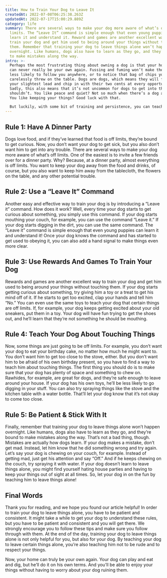 ```yaml
---
title: How to Train Your Dog to Leave It
createdAt: 2022-07-08T06:25:38.263Z
updatedAt: 2022-07-17T15:00:29.889Z
category: life
summary: There are several ways to make your dog more aware of what’s off
  limits. The “Leave It” command is simple enough that even young puppies can
  learn it and understand it. Reward and games are another excellent way to
  train your dog and get him used to being around your things without touching
  them. Remember that training your dog to leave things alone won’t happen
  overnight. Like humans, dogs also have to learn as they go, and they’re bound
  to make mistakes along the way.
intro: >-
  Perhaps the most frustrating thing about owning a dog is that your house
  can never really be your own again. Fussing and fuming won’t make them any
  less likely to follow you anywhere, or to notice that bag of chips you just
  carelessly threw on the table. Dogs are dogs, which means they will follow
  your slightest lead and chip in with their two cents at every opportunity.
  Sadly, this also means that it’s not uncommon for dogs to get into things they
  shouldn’t. You like peace and quiet? Not so much when there’s a dog around.
  You like keeping your things? Good luck with that. 

  But luckily, with some bit of training and persistence, you can teach your pup exactly what’s off limits and exactly where to leave it instead. Best of all, all these tricks take very little time and effort on our part. It doesn’t have to be hard! Let’s check out how!
---
```


## Rule 1: Have A Dinner Party

Dogs love food, and if they’ve learned that food is off limits, they’re bound to get curious. Now, you don’t want your dog to get sick, but you also don’t want him to get into any trouble. There are several ways to make your dog more aware of what’s off limits. One of the easiest is to invite a few friends over for a dinner party. Why? Because, at a dinner party, almost everything is off limits. You want to keep your dog away from the food and drinks, of course, but you also want to keep him away from the tablecloth, the flowers on the table, and any other potential trouble.

## Rule 2: Use a “Leave It” Command

Another easy and effective way to train your dog is by introducing a “Leave it” command. How does it work? Well, every time your dog starts to get curious about something, you simply use this command. If your dog starts mouthing your couch, for example, you can use the command “Leave it.” If your dog starts digging in the dirt, you can use the same command. The “Leave it” command is simple enough that even young puppies can learn it and understand it! Once your dog knows the command and has started to get used to obeying it, you can also add a hand signal to make things even more clear.

## Rule 3: Use Rewards And Games To Train Your Dog

Rewards and games are another excellent way to train your dog and get him used to being around your things without touching them. If your dog starts getting curious about something, try giving him a toy or a treat to get his mind off of it. If he starts to get too excited, clap your hands and tell him “No.” You can even use the same toys to teach your dog that certain things are off limits. If, for example, your dog keeps getting excited about your old sneakers, put them in a toy. Your dog will have fun trying to get the shoes out, and he’ll learn that they’re not something he should be mouthing.

## Rule 4: Teach Your Dog About Touching Things

Now, some things are just going to be off limits. For example, you don’t want your dog to eat your birthday cake, no matter how much he might want to. You don’t want him to get too close to the stove, either. But you don’t want him to be afraid of his own birthday present, so you have to find a way to teach him about touching things. The first thing you should do is to make sure that your dog has plenty of space and something to chew on. Rawhides, for example, are great for dogs, and they’re safe enough to leave around your house. If your dog has his own toys, he’ll be less likely to go digging in your stuff. You can also try spraying things like the stove and the kitchen table with a water bottle. That’ll let your dog know that it’s not okay to come too close.

## Rule 5: Be Patient & Stick With It

Finally, remember that training your dog to leave things alone won’t happen overnight. Like humans, dogs also have to learn as they go, and they’re bound to make mistakes along the way. That’s not a bad thing, though. Mistakes are actually how dogs learn. If your dog makes a mistake, don’t get mad. Instead, let him know that he did something wrong and try again. Let’s say your dog is chewing on your couch, for example. Instead of getting mad, just get his attention and say “Off.” And if he keeps chewing on the couch, try spraying it with water. If your dog doesn’t learn to leave things alone, you might find yourself hating house parties and having to keep your things out of sight at all times. So, let your dog in on the fun by teaching him to leave things alone!

## Final Words

Thank you for reading, and we hope you found our article helpful! In order to train your dog to leave things alone, you have to be patient and consistent. It might take a while to get your dog to understand these rules, but you have to be patient and consistent and you will get there. We strongly encourage you to follow these tips and make sure you follow through with them. At the end of the day, training your dog to leave things alone is not only helpful for you, but also for your dog. By teaching your dog to leave certain things alone, you’re also teaching him not to be rude and to respect your things.

Now, your home can truly be your own again. Your dog can play and eat and dig, but he’ll do it on his own terms. And you’ll be able to enjoy your things without having to worry about your dog ruining them.
